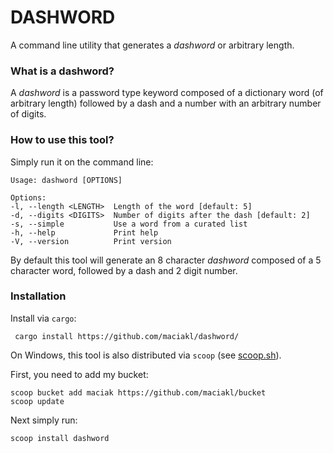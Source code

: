 # DASHWORD

A command line utility that generates a *dashword* or arbitrary length.

### What is a dashword?

A *dashword* is a password type keyword composed of a dictionary word (of arbitrary length) followed by a dash and a number with an arbitrary number of digits.


### How to use this tool?

Simply run it on the command line:

    Usage: dashword [OPTIONS]

    Options:
    -l, --length <LENGTH>  Length of the word [default: 5]
    -d, --digits <DIGITS>  Number of digits after the dash [default: 2]
    -s, --simple           Use a word from a curated list
    -h, --help             Print help
    -V, --version          Print version

By default this tool will generate an 8 character *dashword* composed of a 5 character word, followed by a dash and 2 digit number.

 ### Installation

 Install via `cargo`:

     cargo install https://github.com/maciakl/dashword/ 
 
 On Windows, this tool is also distributed via `scoop` (see [scoop.sh](https://scoop.sh)).

 First, you need to add my bucket:

    scoop bucket add maciak https://github.com/maciakl/bucket
    scoop update

 Next simply run:
 
    scoop install dashword
